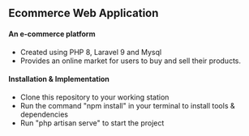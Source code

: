 ## Ecommerce Web Application

#### An e-commerce platform 

- Created using PHP 8, Laravel 9 and Mysql
- Provides an online market for users to buy and sell their products.

#### Installation & Implementation

- Clone this repository to your working station
- Run the command "npm install" in your terminal to install tools & dependencies
- Run "php artisan serve" to start the project
